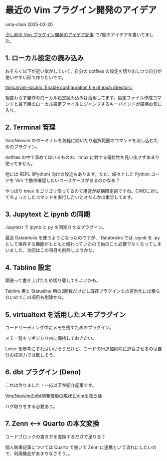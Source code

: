 # 最近の Vim プラグイン開発のアイデア
uma-chan
2025-02-20

[少し前の Vim
プラグイン開発のアイデア記事](https://i9wa4.github.io/blog/./2024-09-22-vim-plugin-idea.md)
で7個のアイデアを書いてました。

## 1. ローカル設定の読み込み

おそらく以下が近い気がしていて、自分の dotfiles
の設定を切り出しつつ自分が使いやすい形で作りたいです。

[thinca/vim-localrc: Enable configuration file of each
directory.](https://github.com/thinca/vim-localrc)

相変わらず自作のローカル設定読み込みは活用してます。設定ファイル作成コマンドと最下層のローカル設定ファイルにジャンプするキーバインドが結構お気に入り。

## 2. Terminal 管理

Vim/Neovim
のターミナルを気軽に開いたり選択範囲のコマンドを流し込むためのプラグイン。

dotfiles の中で温めてはいるものの、tmux
に対する優位性を見い出せずあまり使ってません。

他には REPL (IPython) 向けの設定もあります。ただ、細々とした Python
コードを Vim で動作確認したいユースケースがあるのかなあ？

やっぱり tmux
をゴリゴリ使ってるので用途が結構限定的ですね。CWDに対してちょっとしたコマンドを実行したいときなんかは重宝してます。

## 3. Jupytext と ipynb の同期

Jupytext で ipynb と py を同期させるプラグイン。

最近 Databricks を使うようになったのですが、 Databricks では .ipynb を
.py
として保存する機能がもともと備わっていたので尚のこと必要でなくなってしまいました。次回はこの項目を削除しようかな。

## 4. Tabline 設定

頑張って書き上げたため切り離してもよいかも。

Tabline 用と Statusline
用の2関数だけだし既存プラグインとの差別化には至らないのでこの項目も削除かな。

## 5. virtualtext を活用したメモプラグイン

コードリーディング中にメモを残すためのプラグイン。

メモ一覧をリポジトリ内に保持しておきたい。

Linter
を参考にすればいけそうだけど、コードの行追加削除に追従させるのは自分の技術力では難しそう。

## 6. dbt プラグイン (Deno)

これは作りました！一応以下が紹介記事です。

[Vim/Neovimのdbt開発環境の現状とVimを救う話](https://zenn.dev/genda_jp/articles/2024-12-02-vim-neovim-environment-for-dbt)

バグ取りをする必要あり。

## 7. Zenn \<–\> Quarto の本文変換

コードブロックの書き方を変換するだけで足りる？

個人執筆記事については Quarto で書いて Zenn
に連携という流れにしたいので、利用機会があまりなさそう。。

